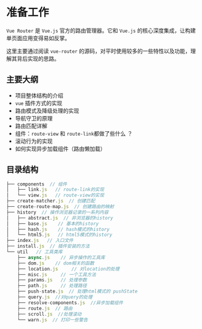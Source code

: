 # 准备工作

`Vue Router` 是 `Vue.js` 官方的路由管理器。它和 `Vue.js` 的核心深度集成，让构建单页面应用变得易如反掌。

这里主要通过阅读 `vue-router` 的源码，对平时使用较多的一些特性以及功能，理解其背后实现的思路。

## 主要大纲

-   项目整体结构的介绍
-   `vue` 插件方式的实现
-   路由模式及降级处理的实现
-   导航守卫的原理
-   路由匹配详解
-   组件：`route-view` 和 `route-link`都做了些什么 ？
-   滚动行为的实现
-   如何实现异步加载组件（路由懒加载）

## 目录结构

```javascript
├── components  // 组件
│   ├── link.js   // route-link的实现
│   └── view.js   // route-view的实现
├── create-matcher.js  // 创建匹配
├── create-route-map.js  // 创建路由的映射
├── history  // 操作浏览器记录的一系列内容
│   ├── abstract.js  // 非浏览器的history
│   ├── base.js    // 基本的history
│   ├── hash.js    // hash模式的history
│   └── html5.js   // html5模式的history
├── index.js   // 入口文件
├── install.js  // 插件安装的方法
└── util   // 工具类库
    ├── async.js    // 异步操作的工具库
    ├── dom.js    // dom相关的函数
    ├── location.js     // 对location的处理
    ├── misc.js     // 一个工具方法
    ├── params.js   // 处理参数
    ├── path.js     // 处理路径
    ├── push-state.js  // 处理html模式的 pushState
    ├── query.js  //对query的处理
    ├── resolve-components.js  //异步加载组件
    ├── route.js  // 路由
    ├── scroll.js  //处理滚动
    └── warn.js  // 打印一些警告
```
